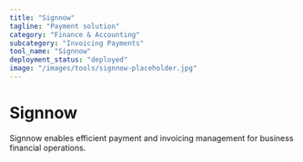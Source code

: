 ```yaml
---
title: "Signnow"
tagline: "Payment solution"
category: "Finance & Accounting"
subcategory: "Invoicing Payments"
tool_name: "Signnow"
deployment_status: "deployed"
image: "/images/tools/signnow-placeholder.jpg"
---
```


# Signnow

Signnow enables efficient payment and invoicing management for business financial operations.
